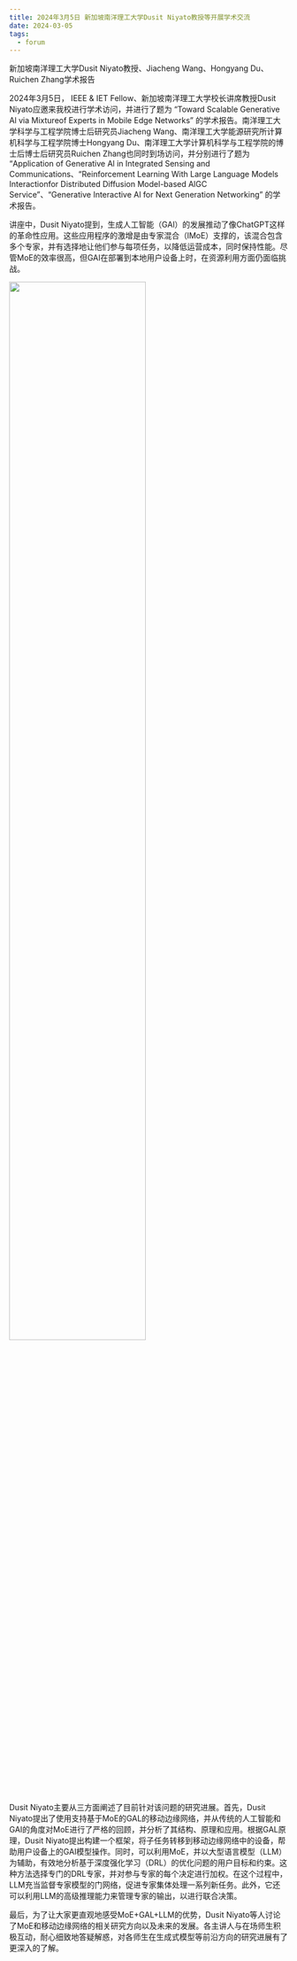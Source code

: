 ```yaml
---
title: 2024年3月5日 新加坡南洋理工大学Dusit Niyato教授等开展学术交流
date: 2024-03-05
tags: 
  - forum
---
```


新加坡南洋理工大学Dusit Niyato教授、Jiacheng Wang、Hongyang Du、Ruichen Zhang学术报告

<!--more-->

2024年3月5日， IEEE & IET Fellow、新加坡南洋理工大学校长讲席教授Dusit Niyato应邀来我校进行学术访问，并进行了题为 “Toward Scalable Generative Al via Mixtureof Experts in Mobile Edge Networks” 的学术报告。南洋理工大学科学与工程学院博士后研究员Jiacheng Wang、南洋理工大学能源研究所计算机科学与工程学院博士Hongyang Du、南洋理工大学计算机科学与工程学院的博士后博士后研究员Ruichen Zhang也同时到场访问，并分别进行了题为 “Application of Generative Al in Integrated Sensing and Communications、“Reinforcement Learning With Large Language Models Interactionfor Distributed Diffusion Model-based AlGC Service”、“Generative Interactive Al for Next Generation Networking” 的学术报告。

讲座中，Dusit Niyato提到，生成人工智能（GAl）的发展推动了像ChatGPT这样的革命性应用。这些应用程序的激增是由专家混合（lMoE）支撑的，该混合包含多个专家，并有选择地让他们参与每项任务，以降低运营成本，同时保持性能。尽管MoE的效率很高，但GAI在部署到本地用户设备上时，在资源利用方面仍面临挑战。

<img src="./1.png" style="width: 70%;"></img>

Dusit Niyato主要从三方面阐述了目前针对该问题的研究进展。首先，Dusit Niyato提出了使用支持基于MoE的GAL的移动边缘网络，并从传统的人工智能和GAI的角度对MoE进行了严格的回顾，并分析了其结构、原理和应用。根据GAL原理，Dusit Niyato提出构建一个框架，将子任务转移到移动边缘网络中的设备，帮助用户设备上的GAI模型操作。同时，可以利用MoE，并以大型语言模型（LLM）为辅助，有效地分析基于深度强化学习（DRL）的优化问题的用户目标和约束。这种方法选择专门的DRL专家，并对参与专家的每个决定进行加权。在这个过程中，LLM充当监督专家模型的门网络，促进专家集体处理一系列新任务。此外，它还可以利用LLM的高级推理能力来管理专家的输出，以进行联合决策。

最后，为了让大家更直观地感受MoE+GAL+LLM的优势，Dusit Niyato等人讨论了MoE和移动边缘网络的相关研究方向以及未来的发展。各主讲人与在场师生积极互动，耐心细致地答疑解惑，对各师生在生成式模型等前沿方向的研究进展有了更深入的了解。
